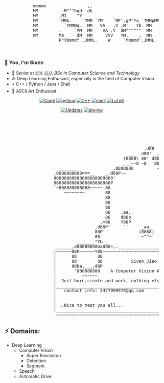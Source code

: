   <pre>                                                                         
                                                                                                                         
           mmmmm                ,,                                                                               
           MM         .M"""bgd  db                                .g8"""bgd                                       
           MM        ,MI    "Y                                  .dP'     `M                                     
           MM        `MMb.    `7MM `7M'   `MF'.gP"Ya `7MMpMMMb. dM'       ` ,6"Yb. `7MMpdMAo.  ,pW"Wq.            
           MM          `YMMNq.  MM   VA   ,V ,M'   Yb  MM    MM MM         8)   MM   MM   `Wb 6W'   `Wb        MM 
           MM        .     `MM  MM    VA ,V  8M""""""  MM    MM MM.         ,pm9MM   MM    M8 8M     M8        MM 
           MM        Mb     dM  MM     VVV   YM.    ,  MM    MM `Mb.     ,'8M   MM   MM   ,AP YA.   ,A9        MM 
                     P"Ybmmd" .JMML.    W     `Mbmmd'.JMML  JMML. `"bmmmd' `Moo9^Yo. MMbmmd'   `Ybmd9'         MM 
                                                                                     MM                        MM 
                                                                                   .JMML.                   mmmMM </pre>

### 👋 Yoo, I'm Siven
- 🔭 Senior at 🇨🇳 [JLU](https://www.jlu.edu.cn), _BSc in Computer Science and Technology_
- ⚓ Deep Learning Enthusiast, especially in the field of Computer Vision.
- ⚡ C++ / Python / Java / Shell
- 🎨 ASCII Art Enthusiast

<p align="center">
    <a href="https://github.com/alwinw?tab=repositories" target="_blank"><img alt="Code" src="https://img.shields.io/badge/-code-000000?style=flat-square&logo=Plex&logoColor=white"></a>
    <a href="https://github.com/alwinw?tab=repositories&language=python" target="_blank"><img alt="python" src="https://img.shields.io/badge/-python-3776AB?style=flat-square&logo=Python&logoColor=white"></a>
    <a href="https://github.com/alwinw?tab=repositories&language=c%2B%2B" target="_blank"><img alt="C++" src="https://img.shields.io/badge/-C%2B%2B-00599C?style=flat-square&logo=C%2B%2B&logoColor=white"></a>
    <a href="https://github.com/alwinw?tab=repositories&language=shell" target="_blank"><img alt="shell" src="https://img.shields.io/badge/-shell-5391FE?style=flat-square&logo=PowerShell&logoColor=white"></a>
    <a href="https://github.com/alwinw?tab=repositories&language=TeX" target="_blank"><img alt="LaTeX" src="https://img.shields.io/badge/-LaTeX-008080?style=flat-square&logo=LaTeX&logoColor=white"></a>
</p>

<p align="center">
    <a href="https://github.com/SivenCapo?tab=followers" target="_blank"><img alt="Updates" src="https://img.shields.io/badge/--000000?style=flat-square&logo=RSS&logoColor=white"></a>
    <a href="https://github.com/SivenCapo" target="_blank"><img alt="alwinw" src="https://badges.pufler.dev/visits/alwinw/alwinw?logo=GitHub&label=visits&color=success&logoColor=white&style=flat-square"/></a>
 <pre>                                                                   d888b
                                                                   888888b
                                                                   8888888
                                                                   8888888
                                                                   8888888
                                                        _          8888888
                                                      ,d88         8888888
                                               ____  d88' _,,      888888'
                                              (8888\ 88' d888)     Y8888P
                                              ___~~8 ~8   88~___    d8888
                     _______              ,8888888         ~ 888888_8888
                   ,8888888888===__    _,d88P~~                ~~Y88888'
                   88888888888888888888888'                         `88b
                   8888888888888888888888P                           Y88
                   `~888888888888~~~~~ 88                             88
                       ~~~~~~~~        88                             88
                                       88                             88
                                       88                             88
                                       88                             88
                                       88    ,aa.             ,aa.    88
                                       88    d88b             d88b    88
                                     ,=88    Y88P             Y88P    88=,
                                   ,d88P'     `'     _aa_      `'     `Y88b,     ___ 
                                   88P'             (8888)              `Y88  ad88888b           
                                   88                ~^^~                 88 d88Y~~"Y8b      
                            _______"Yb._                                _.d8"d8Y      88      
                    ______,d88888888ba888=,._______________________.,=8888~d88_______88___
                   |~~~~~~88P~~~~~~Y88~~~~~~~~~~~~~~~~~~~~~~~~~~~~~~~~~~~~~~~~~~~~~~~~~~~|
                   |      88        88                                                   |
                   |      88        88           Siven_Jiao                              |
                   |      88ba,___,d8P                                                   |
                   |       "888888888    A Computer Vision Algorithm Enthusiast          |
                   |          ~~~~~~                                                     |
                   |  Just burn,create and work, nothing else needs to be done. Enjoy.   |
                   |_____________________________________________________________________|
                   |   contact info: 2477998978@qq.com                                   |
                   |                                                                     |
                   |                                               |\      _,,,--,,_  ,) | 
                   | ..Nice to meet you all...                     /,`.-'`'   -,  ;-;;'  |
                   |_____________________________________________ |,4-  ) )-,_ ) /\______|
                    ~~~~~~~~~~~~~~~~~~~~~~~~~~~~~~~~~~~~~~~~~~~~~'---''(_/--' (_/-'~~~~~~  </pre>

## ⚡ Domains:
- Deep Learning
  - Computer Vision
    - Super Resolution
    - Detection
    - Segment
  - Speech
  - Automatic Drive

